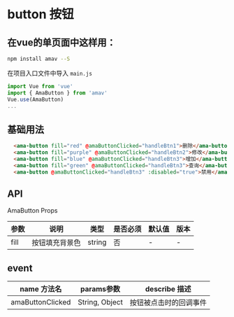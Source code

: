 # button 按钮

## 在vue的单页面中这样用：
```bash
npm install amav --S 
```
在项目入口文件中导入
`main.js`
```javascript
import Vue from 'vue'
import { AmaButton } from 'amav'
Vue.use(AmaButton)
...
```
## 基础用法
```html
  <ama-button fill="red" @amaButtonClicked="handleBtn1">删除</ama-button>
  <ama-button fill="purple" @amaButtonClicked="handleBtn2">修改</ama-button>
  <ama-button fill="blue" @amaButtonClicked="handleBtn3">增加</ama-button>
  <ama-button fill="green" @amaButtonClicked="handleBtn3">查询</ama-button>
  <ama-button @amaButtonClicked="handleBtn3" :disabled="true">禁用</ama-button>
```
## API
AmaButton Props

|参数|说明|类型|是否必须|默认值|版本|
|---|---|---|---|---|---|
|fill|按钮填充背景色|string|否|-|-|

## event
|name 方法名| params参数 |describe 描述|
|---|---|---|
|amaButtonClicked|String, Object|按钮被点击时的回调事件|